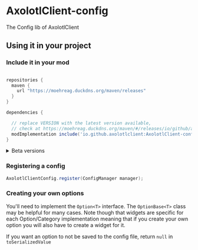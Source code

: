 # AxolotlClient-config
The Config lib of AxolotlClient

## Using it in your project

### Include it in your mod
```groovy

repositories {
  maven {
    url "https://moehreag.duckdns.org/maven/releases"
  }
}

dependencies {

  // replace VERSION with the latest version available,
  // check at https://moehreag.duckdns.org/maven/#/releases/io/github/axolotlclient/AxolotlClient-config
  modImplementation include('io.github.axolotlclient:AxolotlClient-config:VERSION')
}

```

<details>
<summary>Beta versions</summary>

```groovy

repositories {
  maven {
    url "https://moehreag.duckdns.org/maven/snapshots"
  }
}

dependencies {

  // replace VERSION with the latest version available,
  // check at https://moehreag.duckdns.org/maven/#/snapshots/io/github/axolotlclient/AxolotlClient-config
  modImplementation include('io.github.axolotlclient:AxolotlClient-config:VERSION')
}

```

</details>

### Registering a config
```java
AxolotlClientConfig.register(ConfigManager manager);
```

### Creating your own options

You'll need to implement the `Option<T>` interface. The `OptionBase<T>` class may be helpful
for many cases. Note though that widgets are specific for each Option/Category implementation meaning
that if you create your own option you will also have to create a widget for it.

If you want an option to not be saved to the config file, return `null` in `toSerializedValue`
